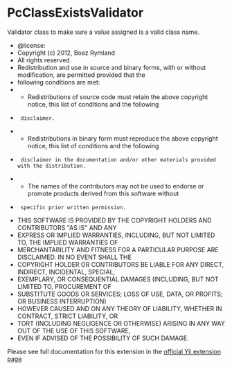 PcClassExistsValidator
======================

Validator class to make sure a value assigned is a valid class name.

* @license:
* Copyright (c) 2012, Boaz Rymland
* All rights reserved.
* Redistribution and use in source and binary forms, with or without modification, are permitted provided that the
* following conditions are met:
* - Redistributions of source code must retain the above copyright notice, this list of conditions and the following
*      disclaimer.
* - Redistributions in binary form must reproduce the above copyright notice, this list of conditions and the following
*      disclaimer in the documentation and/or other materials provided with the distribution.
* - The names of the contributors may not be used to endorse or promote products derived from this software without
*      specific prior written permission.
* THIS SOFTWARE IS PROVIDED BY THE COPYRIGHT HOLDERS AND CONTRIBUTORS "AS IS" AND ANY
* EXPRESS OR IMPLIED WARRANTIES, INCLUDING, BUT NOT LIMITED TO, THE IMPLIED WARRANTIES OF
* MERCHANTABILITY AND FITNESS FOR A PARTICULAR PURPOSE ARE DISCLAIMED. IN NO EVENT SHALL THE
* COPYRIGHT HOLDER OR CONTRIBUTORS BE LIABLE FOR ANY DIRECT, INDIRECT, INCIDENTAL, SPECIAL,
* EXEMPLARY, OR CONSEQUENTIAL DAMAGES (INCLUDING, BUT NOT LIMITED TO, PROCUREMENT OF
* SUBSTITUTE GOODS OR SERVICES; LOSS OF USE, DATA, OR PROFITS; OR BUSINESS INTERRUPTION)
* HOWEVER CAUSED AND ON ANY THEORY OF LIABILITY, WHETHER IN CONTRACT, STRICT LIABILITY, OR
* TORT (INCLUDING NEGLIGENCE OR OTHERWISE) ARISING IN ANY WAY OUT OF THE USE OF THIS SOFTWARE,
* EVEN IF ADVISED OF THE POSSIBILITY OF SUCH DAMAGE.
 
Please see full documentation for this extension in the [official Yii extension page](http://www.yiiframework.com/extension/pcclassexistsvalidator/)

